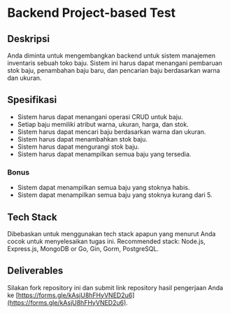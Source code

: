 # Backend Project-based Test

## Deskripsi

Anda diminta untuk mengembangkan backend untuk sistem manajemen inventaris sebuah toko baju. Sistem ini harus dapat menangani pembaruan stok baju, penambahan baju baru, dan pencarian baju berdasarkan warna dan ukuran.

## Spesifikasi

- Sistem harus dapat menangani operasi CRUD untuk baju.
- Setiap baju memiliki atribut warna, ukuran, harga, dan stok.
- Sistem harus dapat mencari baju berdasarkan warna dan ukuran.
- Sistem harus dapat menambahkan stok baju.
- Sistem harus dapat mengurangi stok baju.
- Sistem harus dapat menampilkan semua baju yang tersedia.

### Bonus

- Sistem dapat menampilkan semua baju yang stoknya habis.
- Sistem dapat menampilkan semua baju yang stoknya kurang dari 5.

## Tech Stack

Dibebaskan untuk menggunakan tech stack apapun yang menurut Anda cocok untuk menyelesaikan tugas ini. Recommended stack: Node.js, Express.js, MongoDB or Go, Gin, Gorm, PostgreSQL.

## Deliverables

Silakan fork repository ini dan submit link repository hasil pengerjaan Anda ke [https://forms.gle/kAsjU8hFHyVNED2u6](https://forms.gle/kAsjU8hFHyVNED2u6).
